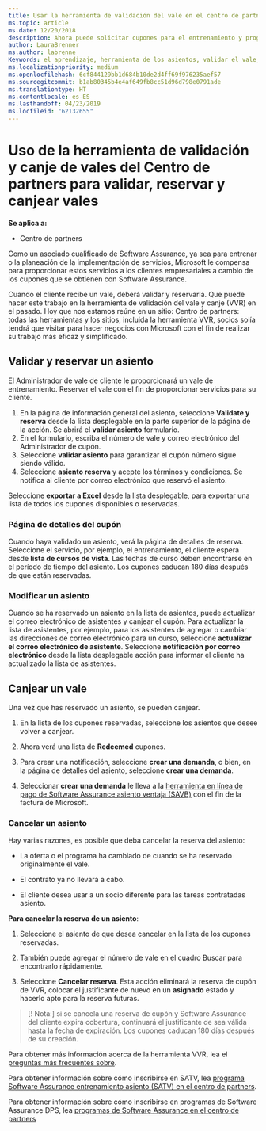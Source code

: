 ```yaml
---
title: Usar la herramienta de validación del vale en el centro de partners para los cupones de entrenamiento y otros | Centro de partners
ms.topic: article
ms.date: 12/20/2018
description: Ahora puede solicitar cupones para el entrenamiento y programas de software assurance en el centro de partners
author: LauraBrenner
ms.author: labrenne
Keywords: el aprendizaje, herramienta de los asientos, validar el vale, notificaciones de programa software assurance, DPS, SATV
ms.localizationpriority: medium
ms.openlocfilehash: 6cf844129bb1d684b10de2d4ff69f976235aef57
ms.sourcegitcommit: b1ab80345b4e4af649fb8cc51d96d798e0791ade
ms.translationtype: HT
ms.contentlocale: es-ES
ms.lasthandoff: 04/23/2019
ms.locfileid: "62132655"
---
```

# <a name="use-the-voucher-validation-and-redemption-tool-in-partner-center-to-validate-reserve-and-redeem-vouchers"></a>Uso de la herramienta de validación y canje de vales del Centro de partners para validar, reservar y canjear vales 

**Se aplica a:**

- Centro de partners

Como un asociado cualificado de Software Assurance, ya sea para entrenar o la planeación de la implementación de servicios, Microsoft le compensa para proporcionar estos servicios a los clientes empresariales a cambio de los cupones que se obtienen con Software Assurance.

Cuando el cliente recibe un vale, deberá validar y reservarla. Que puede hacer este trabajo en la herramienta de validación del vale y canje (VVR) en el pasado. Hoy que nos estamos reúne en un sitio: Centro de partners: todas las herramientas y los sitios, incluida la herramienta VVR, socios solía tendrá que visitar para hacer negocios con Microsoft con el fin de realizar su trabajo más eficaz y simplificado.

## <a name="validate-and-reserve-a-voucher"></a>Validar y reservar un asiento

El Administrador de vale de cliente le proporcionará un vale de entrenamiento. Reservar el vale con el fin de proporcionar servicios para su cliente.

1. En la página de información general del asiento, seleccione **Validate y reserva** desde la lista desplegable en la parte superior de la página de la acción. Se abrirá el **validar asiento** formulario.
2. En el formulario, escriba el número de vale y correo electrónico del Administrador de cupón.
3. Seleccione **validar asiento** para garantizar el cupón número sigue siendo válido.
4. Seleccione **asiento reserva** y acepte los términos y condiciones. Se notifica al cliente por correo electrónico que reservó el asiento.

Seleccione **exportar a Excel** desde la lista desplegable, para exportar una lista de todos los cupones disponibles o reservadas.

### <a name="voucher-details-page"></a>Página de detalles del cupón

Cuando haya validado un asiento, verá la página de detalles de reserva. Seleccione el servicio, por ejemplo, el entrenamiento, el cliente espera desde **lista de cursos de vista**.
Las fechas de curso deben encontrarse en el período de tiempo del asiento. Los cupones caducan 180 días después de que están reservadas.

### <a name="modify-a-voucher"></a>Modificar un asiento

Cuando se ha reservado un asiento en la lista de asientos, puede actualizar el correo electrónico de asistentes y canjear el cupón. Para actualizar la lista de asistentes, por ejemplo, para los asistentes de agregar o cambiar las direcciones de correo electrónico para un curso, seleccione **actualizar el correo electrónico de asistente**. Seleccione **notificación por correo electrónico** desde la lista desplegable acción para informar el cliente ha actualizado la lista de asistentes.

## <a name="redeem-a-voucher"></a>Canjear un vale

Una vez que has reservado un asiento, se pueden canjear. 

1. En la lista de los cupones reservadas, seleccione los asientos que desee volver a canjear. 
2. Ahora verá una lista de **Redeemed** cupones.

4. Para crear una notificación, seleccione **crear una demanda**, o bien, en la página de detalles del asiento, seleccione **crear una demanda**.

5. Seleccionar **crear una demanda** le lleva a la [herramienta en línea de pago de Software Assurance asiento ventaja (SAVB)](https://planningservices.partners.extranet.microsoft.com/en/Pages/getpaid.aspx) con el fin de la factura de Microsoft.


### <a name="cancel-a-voucher"></a>Cancelar un asiento

Hay varias razones, es posible que deba cancelar la reserva del asiento:

- La oferta o el programa ha cambiado de cuando se ha reservado originalmente el vale.

- El contrato ya no llevará a cabo.

- El cliente desea usar a un socio diferente para las tareas contratadas asiento.

**Para cancelar la reserva de un asiento**:

1. Seleccione el asiento de que desea cancelar en la lista de los cupones reservadas.

2. También puede agregar el número de vale en el cuadro Buscar para encontrarlo rápidamente. 

3. Seleccione **Cancelar reserva**. Esta acción eliminará la reserva de cupón de VVR, colocar el justificante de nuevo en un **asignado** estado y hacerlo apto para la reserva futuras.

>[! Nota:] si se cancela una reserva de cupón y Software Assurance del cliente expira cobertura, continuará el justificante de sea válida hasta la fecha de expiración. Los cupones caducan 180 días después de su creación.

Para obtener más información acerca de la herramienta VVR, lea el [preguntas más frecuentes sobre](vvr-faq.md).

Para obtener información sobre cómo inscribirse en SATV, lea [programa Software Assurance entrenamiento asiento (SATV) en el centro de partners](software-assurance-satv.md).

Para obtener información sobre cómo inscribirse en programas de Software Assurance DPS, lea [programas de Software Assurance en el centro de partners](software-assurance-dps.md)

